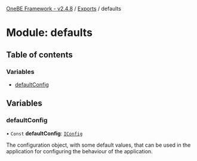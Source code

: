[OneBE Framework - v2.4.8](../README.md) / [Exports](../modules.md) / defaults

# Module: defaults

## Table of contents

### Variables

- [defaultConfig](defaults.md#defaultconfig)

## Variables

### defaultConfig

• `Const` **defaultConfig**: [`IConfig`](../interfaces/System_IConfig.IConfig.md)

The configuration object, with some default values, that can be used
in the application for configuring the behaviour of the application.
